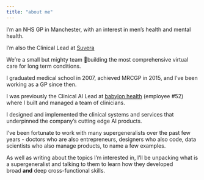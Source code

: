 ```yaml
---
title: "about me"
---
```


I’m an NHS GP in Manchester, with an interest in men’s health and mental health. 

I’m also the Clinical Lead at [Suvera](https://www.suvera.co.uk/)

We’re a small but mighty team 💪building the most comprehensive virtual care for long term conditions.

I graduated medical school in 2007, achieved MRCGP in 2015, and I’ve been working as a GP since then.

I was previously the Clinical AI Lead at [babylon health](https://www.babylonhealth.com/) (employee #52) where I built and managed a team of clinicians. 

I designed and implemented the clinical systems and services that underpinned the company’s cutting edge AI products.

I’ve been fortunate to work with many supergeneralists over the past few years - doctors who are also entrepreneurs, designers who also code, data scientists who also manage products, to name a few examples.

As well as writing about the topics I’m interested in, I’ll be unpacking what is a supergeneralist and talking to them to learn how they developed broad **and** deep cross-functional skills.